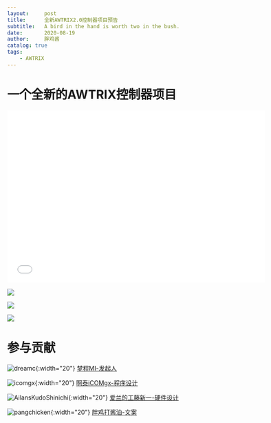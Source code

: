 ```yaml
---
layout:     post
title:      全新AWTRIX2.0控制器项目预告
subtitle:   A bird in the hand is worth two in the bush.
date:       2020-08-19
author:     胖鸡酱
catalog: true
tags:
    - AWTRIX
---
```


# 一个全新的AWTRIX控制器项目

<iframe height=400 width=600 src="//player.bilibili.com/player.html?aid=711791901&bvid=BV1mD4y127Ar&cid=226023915&page=1" scrolling="no" border="0" frameborder="no" framespacing="0" allowfullscreen="true"> </iframe>

![](https://dream-alliance.gitee.io/img/2020/08/19/1.jpg)

![](https://dream-alliance.gitee.io/img/2020/08/19/2.jpg)

![](https://dream-alliance.gitee.io/img/2020/08/19/3.jpg)

# 参与贡献

![dreamc](https://dream-alliance.gitee.io/img/members/dreamc.JPG){:width="20"} [梦程MI-发起人](https://www.dreamcstudio.cn/)

![icomgx](https://dream-alliance.gitee.io/img/members/icomgx.JPG){:width="20"} [啊泰iCOMgx-程序设计](https://icomgx.cn/)

![AilansKudoShinichi](https://dream-alliance.gitee.io/img/members/AilansKudoShinichi.jpg){:width="20"} [爱兰的工藤新一-硬件设计](https://github.com/AilansKudoShinichi)

![pangchicken](https://dream-alliance.gitee.io/img/members/pangchicken.JPG){:width="20"} [胖鸡打酱油-文案](https://panzhifei.xyz/)